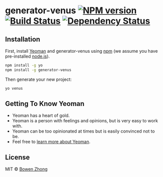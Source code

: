 # generator-venus [![NPM version][npm-image]][npm-url] [![Build Status][travis-image]][travis-url] [![Dependency Status][daviddm-image]][daviddm-url]
> 

## Installation

First, install [Yeoman](http://yeoman.io) and generator-venus using [npm](https://www.npmjs.com/) (we assume you have pre-installed [node.js](https://nodejs.org/)).

```bash
npm install -g yo
npm install -g generator-venus
```

Then generate your new project:

```bash
yo venus
```

## Getting To Know Yeoman

 * Yeoman has a heart of gold.
 * Yeoman is a person with feelings and opinions, but is very easy to work with.
 * Yeoman can be too opinionated at times but is easily convinced not to be.
 * Feel free to [learn more about Yeoman](http://yeoman.io/).

## License

MIT © [Bowen Zhong]()


[npm-image]: https://badge.fury.io/js/generator-venus.svg
[npm-url]: https://npmjs.org/package/generator-venus
[travis-image]: https://travis-ci.org/zbw322092/generator-venus.svg?branch=master
[travis-url]: https://travis-ci.org/zbw322092/generator-venus
[daviddm-image]: https://david-dm.org/zbw322092/generator-venus.svg?theme=shields.io
[daviddm-url]: https://david-dm.org/zbw322092/generator-venus
